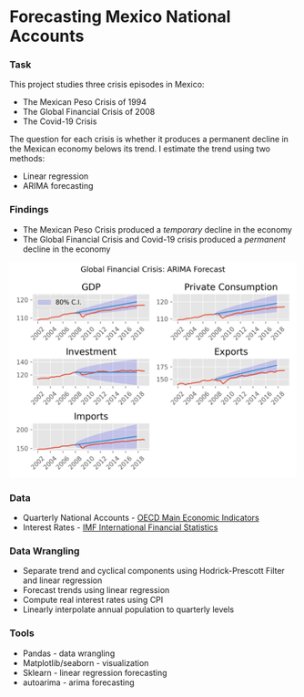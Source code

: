 # Forecasting Mexico National Accounts
### Task
This project studies three crisis episodes in Mexico:
- The Mexican Peso Crisis of 1994
- The Global Financial Crisis of 2008
- The Covid-19 Crisis

The question for each crisis is whether it produces a permanent decline in the Mexican economy belows its trend. I estimate the trend using two methods:
- Linear regression
- ARIMA forecasting

### Findings
- The Mexican Peso Crisis produced a *temporary* decline in the economy
- The Global Financial Crisis and Covid-19 crisis produced a *permanent* decline in the economy

![blah](./fig/gfc_arima.png)

### Data
- Quarterly National Accounts - [OECD Main Economic Indicators](https://www.oecd.org/sdd/oecdmaineconomicindicatorsmei.htm)
- Interest Rates - [IMF International Financial Statistics](https://data.imf.org/?sk=4c514d48-b6ba-49ed-8ab9-52b0c1a0179b)

### Data Wrangling
- Separate trend and cyclical components using Hodrick-Prescott Filter and linear regression
- Forecast trends using linear regression
- Compute real interest rates using CPI
- Linearly interpolate annual population to quarterly levels

### Tools
- Pandas - data wrangling
- Matplotlib/seaborn - visualization
- Sklearn - linear regression forecasting
- autoarima - arima forecasting